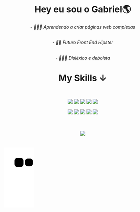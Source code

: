 ### <h1 align="center" >Hey eu sou o Gabriel🌎</h1>


<h6 align="center" >- 👩🏻‍💻 Aprendendo a criar páginas web complexas</h6>
<h6 align="center" >- 🧔🏻 Futuro Front End Hipster</h6>
<h6 align="center" >- 🧘🏻‍♂️ Disléxico e deboista</h6>

<h1 align="center"> My Skills ↓</h1>
<div style="display: inline_block"><br>
<p align="center">
<img src="https://img.shields.io/badge/GitHub-100000?style=for-the-badge&logo=github&logoColor=white"/>
<img src="https://img.shields.io/badge/HTML5-E34F26?style=for-the-badge&logo=html5&logoColor=white" /> 
<img src="https://img.shields.io/badge/CSS3-1572B6?style=for-the-badge&logo=css3&logoColor=white" />
<img src="https://img.shields.io/badge/JavaScript-F7DF1E?style=for-the-badge&logo=javascript&logoColor=black" /> 
<img src="https://img.shields.io/badge/Bootstrap-563D7C?style=for-the-badge&logo=bootstrap&logoColor=white"></p> 
<p align="center">
<img src="https://img.shields.io/badge/MySQL-00000F?style=for-the-badge&logo=mysql&logoColor=white"> 
<img src="https://img.shields.io/badge/Docker-2496ED?style=for-the-badge&logo=docker&logoColor=white"> 
<img src="https://img.shields.io/badge/Python-14354C?style=for-the-badge&logo=python&logoColor=white">
<img src="https://img.shields.io/badge/Git-E34F26?style=for-the-badge&logo=git&logoColor=white">
<img src="https://img.shields.io/badge/jQuery-0769AD?style=for-the-badge&logo=jquery&logoColor=white"></p>
</div>                         

<h1 align="center"><img src="https://giffiles.alphacoders.com/297/2970.gif"></h1>

## 

<div>
 
 ![Snake animation](https://github.com/rafaballerini/rafaballerini/blob/output/github-contribution-grid-snake.svg)

</div>
